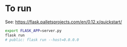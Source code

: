 # To run

See: https://flask.palletsprojects.com/en/0.12.x/quickstart/

```bash
export FLASK_APP=server.py
flask run
# public: flask run --host=0.0.0.0

```
